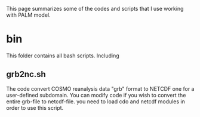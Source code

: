 This page summarizes some of the codes and scripts that I use working with PALM model.

# bin

This folder contains all bash scripts. Including 
## grb2nc.sh
The code convert COSMO reanalysis data "grb" format to NETCDF one for a user-defined subdomain. You can modify code if you wish to convert the entire grb-file to netcdf-file. you need to load cdo and netcdf modules in order to use this script. 

